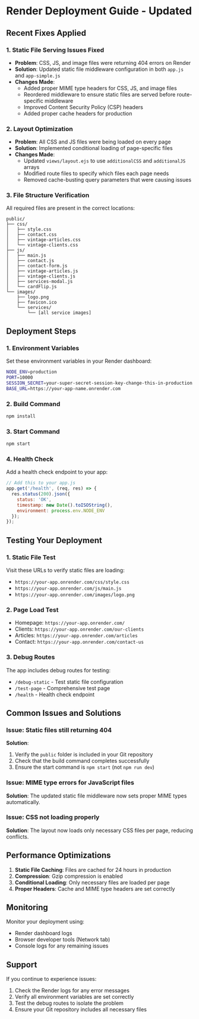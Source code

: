 # Render Deployment Guide - Updated

## Recent Fixes Applied

### 1. Static File Serving Issues Fixed
- **Problem**: CSS, JS, and image files were returning 404 errors on Render
- **Solution**: Updated static file middleware configuration in both `app.js` and `app-simple.js`
- **Changes Made**:
  - Added proper MIME type headers for CSS, JS, and image files
  - Reordered middleware to ensure static files are served before route-specific middleware
  - Improved Content Security Policy (CSP) headers
  - Added proper cache headers for production

### 2. Layout Optimization
- **Problem**: All CSS and JS files were being loaded on every page
- **Solution**: Implemented conditional loading of page-specific files
- **Changes Made**:
  - Updated `views/layout.ejs` to use `additionalCSS` and `additionalJS` arrays
  - Modified route files to specify which files each page needs
  - Removed cache-busting query parameters that were causing issues

### 3. File Structure Verification
All required files are present in the correct locations:
```
public/
├── css/
│   ├── style.css
│   ├── contact.css
│   ├── vintage-articles.css
│   └── vintage-clients.css
├── js/
│   ├── main.js
│   ├── contact.js
│   ├── contact-form.js
│   ├── vintage-articles.js
│   ├── vintage-clients.js
│   ├── services-modal.js
│   └── cardFlip.js
└── images/
    ├── logo.png
    ├── favicon.ico
    └── services/
        └── [all service images]
```

## Deployment Steps

### 1. Environment Variables
Set these environment variables in your Render dashboard:

```bash
NODE_ENV=production
PORT=10000
SESSION_SECRET=your-super-secret-session-key-change-this-in-production
BASE_URL=https://your-app-name.onrender.com
```

### 2. Build Command
```bash
npm install
```

### 3. Start Command
```bash
npm start
```

### 4. Health Check
Add a health check endpoint to your app:

```javascript
// Add this to your app.js
app.get('/health', (req, res) => {
  res.status(200).json({ 
    status: 'OK', 
    timestamp: new Date().toISOString(),
    environment: process.env.NODE_ENV 
  });
});
```

## Testing Your Deployment

### 1. Static File Test
Visit these URLs to verify static files are loading:
- `https://your-app.onrender.com/css/style.css`
- `https://your-app.onrender.com/js/main.js`
- `https://your-app.onrender.com/images/logo.png`

### 2. Page Load Test
- Homepage: `https://your-app.onrender.com/`
- Clients: `https://your-app.onrender.com/our-clients`
- Articles: `https://your-app.onrender.com/articles`
- Contact: `https://your-app.onrender.com/contact-us`

### 3. Debug Routes
The app includes debug routes for testing:
- `/debug-static` - Test static file configuration
- `/test-page` - Comprehensive test page
- `/health` - Health check endpoint

## Common Issues and Solutions

### Issue: Static files still returning 404
**Solution**: 
1. Verify the `public` folder is included in your Git repository
2. Check that the build command completes successfully
3. Ensure the start command is `npm start` (not `npm run dev`)

### Issue: MIME type errors for JavaScript files
**Solution**: The updated static file middleware now sets proper MIME types automatically.

### Issue: CSS not loading properly
**Solution**: The layout now loads only necessary CSS files per page, reducing conflicts.

## Performance Optimizations

1. **Static File Caching**: Files are cached for 24 hours in production
2. **Compression**: Gzip compression is enabled
3. **Conditional Loading**: Only necessary files are loaded per page
4. **Proper Headers**: Cache and MIME type headers are set correctly

## Monitoring

Monitor your deployment using:
- Render dashboard logs
- Browser developer tools (Network tab)
- Console logs for any remaining issues

## Support

If you continue to experience issues:
1. Check the Render logs for any error messages
2. Verify all environment variables are set correctly
3. Test the debug routes to isolate the problem
4. Ensure your Git repository includes all necessary files 